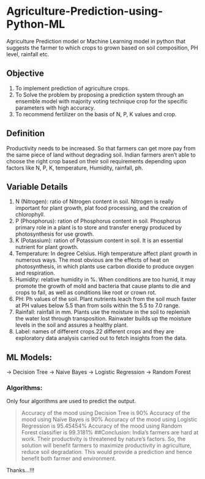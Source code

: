 # Agriculture-Prediction-using-Python-ML
Agriculture Prediction model or Machine Learning model in python that suggests the farmer to which crops to grown based on soil composition, PH level, rainfall etc.
## Objective
1. To implement prediction of agriculture crops.
2. To Solve the problem by proposing a prediction system through an ensemble model with majority voting technique crop for the specific parameters with high accuracy.
3. To recommend fertilizer on the basis of N, P, K values and crop.
## Definition
Productivity needs to be increased. So that farmers can get more pay from the same piece of land without degrading soil. Indian farmers aren’t able to choose the right crop based on their soil requirements depending upon factors like N, P, K, temperature, Humidity, rainfall, ph.
## Variable Details
1.	N (Nitrogen): ratio of Nitrogen content in soil. Nitrogen is really important for plant growth, plat food processing, and the creation of chlorophyll.
2.	P (Phosphorus): ration of Phosphorus content in soil. Phosphorus primary role in a plant is to store and transfer energy produced by photosynthesis for use growth.
3.	K (Potassium): ration of Potassium content in soil. It is an essential nutrient for plant growth.
4.	Temperature: In degree Celsius. High temperature affect plant growth in numerous ways. The most obvious are the effects of heat on photosynthesis, in which plants use carbon dioxide to produce oxygen and respiration.
5.	Humidity: relative humidity in %. When conditions are too humid, it may promote the growth of mold and bacteria that cause plants to die and crops to fail, as well as conditions like root or crown rot.
6.	PH: Ph values of the soil. Plant nutrients leach from the soil much faster at PH values below 5.5 than from soils within the 5.5 to 7.0 range.
7.	Rainfall: rainfall in mm. Plants use the moisture in the soil to replenish the water lost through transposition. Rainwater builds up the moisture levels in the soil and assures a healthy plant.
8.	Label: names of different crops.22 different crops and they are exploratory data analysis carried out to fetch insights from the data.
## ML Models:
->	Decision Tree
->	Naive Bayes
->	Logistic Regression
->	Random Forest 
### Algorithms:
Only four algorithms are used to predict the output. 
>	Accuracy of the mood using Decision Tree is 90%
>	Accuracy of the mood using Naïve Bayes is 90%
>	Accuracy of the mood using Logistic Regression is 95.45454%
>	Accuracy of the mood using Random Forest classifier is 99.3181%
##Conclusion:
India’s farmers are hard at work. Their productivity is threatened by nature’s factors. So, the solution will benefit farmers to maximize productivity in agriculture, reduce soil degradation. This would provide a prediction and hence benefit both farmer and environment. 

Thanks...!!!



